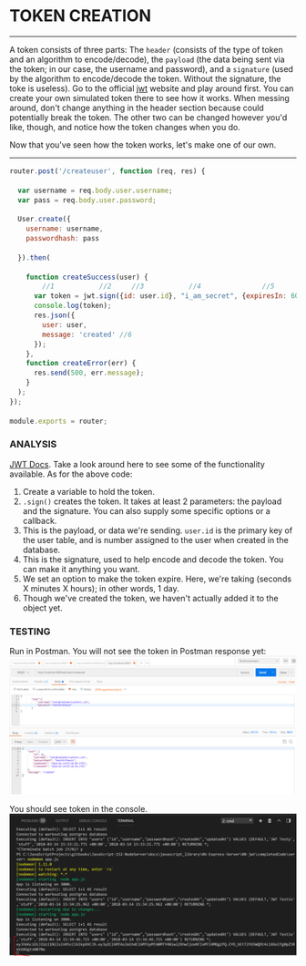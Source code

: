 # TOKEN CREATION
---

A token consists of three parts: The `header` (consists of the type of token and an algorithm to encode/decode), the `payload` (the data being sent via the token; in our case, the username and password), and a `signature` (used by the algorithm to encode/decode the token. Without the signature, the toke is useless). Go to the official [jwt](https://jwt.io/) website and play around first. You can create your own simulated token there to see how it works. When messing around, don't change anything in the header section because could potentially break the token. The other two can be changed however you'd like, though, and notice how the token changes when you do. <br>

Now that you've seen how the token works, let's make one of our own.
<hr>

```js
router.post('/createuser', function (req, res) {

  var username = req.body.user.username;
  var pass = req.body.user.password;

  User.create({
    username: username,
    passwordhash: pass

  }).then(

    function createSuccess(user) {
        //1           //2     //3           //4               //5
      var token = jwt.sign({id: user.id}, "i_am_secret", {expiresIn: 60*60*24});
      console.log(token); 
      res.json({
        user: user,
        message: 'created' //6
      });
    },
    function createError(err) {
      res.send(500, err.message);
    }
  );
});

module.exports = router;
```

### ANALYSIS
[JWT Docs](https://github.com/auth0/node-jsonwebtoken). Take a look around here to see some of the functionality available. As for the above code:
1. Create a variable to hold the token.
2. `.sign()` creates the token. It takes at least 2 parameters: the payload and the signature. You can also supply some specific options or a callback.
3. This is the payload, or data we're sending. `user.id` is the primary key of the user table, and is number assigned to the user when created in the database.
4. This is the signature, used to help encode and decode the token. You can make it anything you want.
5. We set an option to make the token expire. Here, we're taking (seconds X minutes X hours); in other words, 1 day.
6. Though we've created the token, we haven't actually added it to the object yet.

### TESTING
Run in Postman. You will not see the token in Postman response yet:
![screenshot](assets/2-no-token-postman.PNG)

You should see token in the console.
![screenshot](assets/1-token-console.PNG)